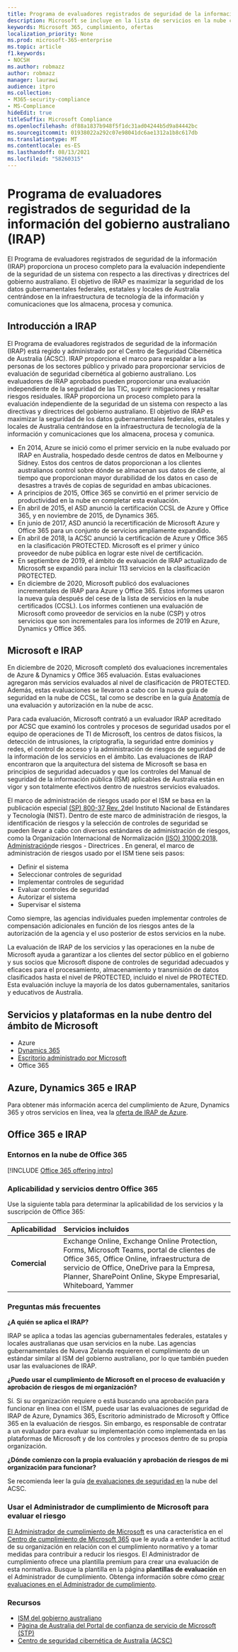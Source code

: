 ```yaml
---
title: Programa de evaluadores registrados de seguridad de la información del gobierno australiano (IRAP)
description: Microsoft se incluye en la lista de servicios en la nube certificados de Australia para marcadores de limitación de difusión no clasificados (DLM) y datos PROTEGIDOS basados en una evaluación y certificación de IRAP por parte del Centro de Seguridad Cibernética de Australia (ACSC).
keywords: Microsoft 365, cumplimiento, ofertas
localization_priority: None
ms.prod: microsoft-365-enterprise
ms.topic: article
f1.keywords:
- NOCSH
ms.author: robmazz
author: robmazz
manager: laurawi
audience: itpro
ms.collection:
- M365-security-compliance
- MS-Compliance
hideEdit: true
titleSuffix: Microsoft Compliance
ms.openlocfilehash: df88a1837b948f5f1dc31ad04244b5d9a84442bc
ms.sourcegitcommit: 01938022a292c07e98041dc6ae1312a1b8c617db
ms.translationtype: MT
ms.contentlocale: es-ES
ms.lasthandoff: 08/13/2021
ms.locfileid: "58260315"
---
```

# <a name="australian-government-information-security-registered-assessor-program-irap"></a>Programa de evaluadores registrados de seguridad de la información del gobierno australiano (IRAP)

El Programa de evaluadores registrados de seguridad de la información (IRAP) proporciona un proceso completo para la evaluación independiente de la seguridad de un sistema con respecto a las directivas y directrices del gobierno australiano. El objetivo de IRAP es maximizar la seguridad de los datos gubernamentales federales, estatales y locales de Australia centrándose en la infraestructura de tecnología de la información y comunicaciones que los almacena, procesa y comunica.

## <a name="irap-overview"></a>Introducción a IRAP

El Programa de evaluadores registrados de seguridad de la información (IRAP) está regido y administrado por el Centro de Seguridad Cibernética de Australia (ACSC). IRAP proporciona el marco para respaldar a las personas de los sectores público y privado para proporcionar servicios de evaluación de seguridad cibernética al gobierno australiano. Los evaluadores de IRAP aprobados pueden proporcionar una evaluación independiente de la seguridad de las TIC, sugerir mitigaciones y resaltar riesgos residuales. IRAP proporciona un proceso completo para la evaluación independiente de la seguridad de un sistema con respecto a las directivas y directrices del gobierno australiano. El objetivo de IRAP es maximizar la seguridad de los datos gubernamentales federales, estatales y locales de Australia centrándose en la infraestructura de tecnología de la información y comunicaciones que los almacena, procesa y comunica.

- En 2014, Azure se inició como el primer servicio en la nube evaluado por IRAP en Australia, hospedado desde centros de datos en Melbourne y Sídney. Estos dos centros de datos proporcionan a los clientes australianos control sobre dónde se almacenan sus datos de cliente, al tiempo que proporcionan mayor durabilidad de los datos en caso de desastres a través de copias de seguridad en ambas ubicaciones.
- A principios de 2015, Office 365 se convirtió en el primer servicio de productividad en la nube en completar esta evaluación.
- En abril de 2015, el ASD anunció la certificación CCSL de Azure y Office 365, y en noviembre de 2015, de Dynamics 365.
- En junio de 2017, ASD anunció la recertificación de Microsoft Azure y Office 365 para un conjunto de servicios ampliamente expandido.
- En abril de 2018, la ACSC anunció la certificación de Azure y Office 365 en la clasificación PROTECTED. Microsoft es el primer y único proveedor de nube pública en lograr este nivel de certificación.
- En septiembre de 2019, el ámbito de evaluación de IRAP actualizado de Microsoft se expandió para incluir 113 servicios en la clasificación PROTECTED.
- En diciembre de 2020, Microsoft publicó dos evaluaciones incrementales de IRAP para Azure y Office 365. Estos informes usaron la nueva guía después del cese de la lista de servicios en la nube certificados (CCSL). Los informes contienen una evaluación de Microsoft como proveedor de servicios en la nube (CSP) y otros servicios que son incrementales para los informes de 2019 en Azure, Dynamics y Office 365.

## <a name="microsoft-and-irap"></a>Microsoft e IRAP

En diciembre de 2020, Microsoft completó dos evaluaciones incrementales de Azure & Dynamics y Office 365 evaluación. Estas evaluaciones agregaron más servicios evaluados al nivel de clasificación de PROTECTED. Además, estas evaluaciones se llevaron a cabo con la nueva guía de seguridad en la nube de CCSL, tal como se describe en la guía [Anatomía](https://www.cyber.gov.au/acsc/government/cloud-security-guidance) de una evaluación y autorización en la nube de acsc.

Para cada evaluación, Microsoft contrató a un evaluador IRAP acreditado por ACSC que examinó los controles y procesos de seguridad usados por el equipo de operaciones de TI de Microsoft, los centros de datos físicos, la detección de intrusiones, la criptografía, la seguridad entre dominios y redes, el control de acceso y la administración de riesgos de seguridad de la información de los servicios en el ámbito. Las evaluaciones de IRAP encontraron que la arquitectura del sistema de Microsoft se basa en principios de seguridad adecuados y que los controles del Manual de seguridad de la información pública (ISM) aplicables de Australia están en vigor y son totalmente efectivos dentro de nuestros servicios evaluados.

El marco de administración de riesgos usado por el ISM se basa en la publicación especial [(SP) 800-37 Rev. 2](https://csrc.nist.gov/publications/detail/sp/800-37/rev-2/final)del Instituto Nacional de Estándares y Tecnología (NIST). Dentro de este marco de administración de riesgos, la identificación de riesgos y la selección de controles de seguridad se pueden llevar a cabo con diversos estándares de administración de riesgos, como la Organización Internacional de Normalización [(ISO) 31000:2018, Administración](https://www.iso.org/standard/65694.html)de riesgos - Directrices . En general, el marco de administración de riesgos usado por el ISM tiene seis pasos:

- Definir el sistema
- Seleccionar controles de seguridad
- Implementar controles de seguridad
- Evaluar controles de seguridad
- Autorizar el sistema
- Supervisar el sistema

Como siempre, las agencias individuales pueden implementar controles de compensación adicionales en función de los riesgos antes de la autorización de la agencia y el uso posterior de estos servicios en la nube.

La evaluación de IRAP de los servicios y las operaciones en la nube de Microsoft ayuda a garantizar a los clientes del sector público en el gobierno y sus socios que Microsoft dispone de controles de seguridad adecuados y eficaces para el procesamiento, almacenamiento y transmisión de datos clasificados hasta el nivel de PROTECTED, incluido el nivel de PROTECTED. Esta evaluación incluye la mayoría de los datos gubernamentales, sanitarios y educativos de Australia.

## <a name="microsoft-in-scope-cloud-platforms--services"></a>Servicios y plataformas en la nube dentro del ámbito de Microsoft

- Azure
- [Dynamics 365](https://aka.ms/d365-compliance-list)
- [Escritorio administrado por Microsoft](/microsoft-365/managed-desktop/intro/compliance)
- Office 365

## <a name="azure-dynamics-365-and-irap"></a>Azure, Dynamics 365 e IRAP

Para obtener más información acerca del cumplimiento de Azure, Dynamics 365 y otros servicios en línea, vea la [oferta de IRAP de Azure](/azure/compliance/offerings/offering-australia-irap).

## <a name="office-365-and-irap"></a>Office 365 e IRAP

### <a name="office-365-cloud-environments"></a>Entornos en la nube de Office 365

[!INCLUDE [Office 365 offering intro](../includes/o365-offering-introduction.md)]

### <a name="office-365-applicability-and-in-scope-services"></a>Aplicabilidad y servicios dentro Office 365

Use la siguiente tabla para determinar la aplicabilidad de los servicios y la suscripción de Office 365:

| **Aplicabilidad** | **Servicios incluidos** |
|:------------------|:----------------------|
| **Comercial** | Exchange Online, Exchange Online Protection, Forms, Microsoft Teams, portal de clientes de Office 365, Office Online, infraestructura de servicio de Office, OneDrive para la Empresa, Planner, SharePoint Online, Skype Empresarial, Whiteboard, Yammer |

### <a name="frequently-asked-questions"></a>Preguntas más frecuentes

**¿A quién se aplica el IRAP?**

IRAP se aplica a todas las agencias gubernamentales federales, estatales y locales australianas que usan servicios en la nube. Las agencias gubernamentales de Nueva Zelanda requieren el cumplimiento de un estándar similar al ISM del gobierno australiano, por lo que también pueden usar las evaluaciones de IRAP.

**¿Puedo usar el cumplimiento de Microsoft en el proceso de evaluación y aprobación de riesgos de mi organización?**

Sí. Si su organización requiere o está buscando una aprobación para funcionar en línea con el ISM, puede usar las evaluaciones de seguridad de IRAP de Azure, Dynamics 365, Escritorio administrado de Microsoft y Office 365 en la evaluación de riesgos. Sin embargo, es responsable de contratar a un evaluador para evaluar su implementación como implementada en las plataformas de Microsoft y de los controles y procesos dentro de su propia organización.

**¿Dónde comienzo con la propia evaluación y aprobación de riesgos de mi organización para funcionar?**

Se recomienda leer la guía [de evaluaciones de seguridad en](https://www.cyber.gov.au/acsc/government/cloud-security-guidance) la nube del ACSC.

### <a name="use-microsoft-compliance-manager-to-assess-your-risk"></a>Usar el Administrador de cumplimiento de Microsoft para evaluar el riesgo

[El Administrador de cumplimiento de Microsoft](/microsoft-365/compliance/compliance-manager) es una característica en el [Centro de cumplimiento de Microsoft 365](/microsoft-365/compliance/microsoft-365-compliance-center) que le ayuda a entender la actitud de su organización en relación con el cumplimiento normativo y a tomar medidas para contribuir a reducir los riesgos. El Administrador de cumplimiento ofrece una plantilla premium para crear una evaluación de esta normativa. Busque la plantilla en la página **plantillas de evaluación** en el Administrador de cumplimiento. Obtenga información sobre cómo [crear evaluaciones en el Administrador de cumplimiento](/microsoft-365/compliance/compliance-manager-assessments).

### <a name="resources"></a>Recursos

- [ISM del gobierno australiano](https://acsc.gov.au/infosec/ism/index.htm)
- [Página de Australia del Portal de confianza de servicio de Microsoft (STP)](https://aka.ms/au-irap)
- [Centro de seguridad cibernética de Australia (ACSC)](https://www.cyber.gov.au)
